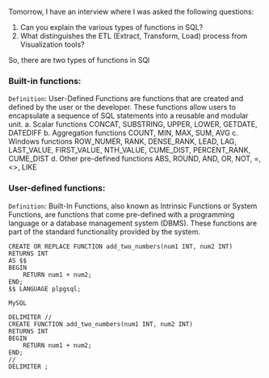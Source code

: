 Tomorrow, I have an interview where I was asked the following questions:
1. Can you explain the various types of functions in SQL?
2. What distinguishes the ETL (Extract, Transform, Load) process from Visualization tools?

So, there are two types of functions in SQl
### Built-in functions:
`Definition`: User-Defined Functions are functions that are created and defined by the user or the developer. These functions allow users to encapsulate a sequence of SQL statements into a reusable and modular unit.
a.	Scalar functions
CONCAT, SUBSTRING, UPPER, LOWER, GETDATE, DATEDIFF
b.	Aggregation functions
COUNT, MIN, MAX, SUM, AVG
c.	Windows functions
ROW_NUMER, RANK, DENSE_RANK, LEAD, LAG, LAST_VALUE, FIRST_VALUE, NTH_VALUE, CUME_DIST, PERCENT_RANK, CUME_DIST
d.	Other pre-defined functions
ABS, ROUND, AND, OR, NOT, =, <>, LIKE


### User-defined functions:
`Definition`: Built-In Functions, also known as Intrinsic Functions or System Functions, are functions that come pre-defined with a programming language or a database management system (DBMS). These functions are part of the standard functionality provided by the system.

``` PostgreSQL
CREATE OR REPLACE FUNCTION add_two_numbers(num1 INT, num2 INT)
RETURNS INT
AS $$
BEGIN
    RETURN num1 + num2;
END;
$$ LANGUAGE plpgsql;
```

`MySQL`
``` MySQL
DELIMITER //
CREATE FUNCTION add_two_numbers(num1 INT, num2 INT)
RETURNS INT
BEGIN
    RETURN num1 + num2;
END;
//
DELIMITER ;
```
